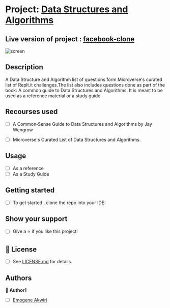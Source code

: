 # Project: [Data Structures and Algorithms](https://www.theodinproject.com/courses/ruby-on-rails/lessons/final-project)

## Live version of project :  [facebook-clone]("#")
![screen]("#)

## Description

A Data Structure and Algorithm list of questions form  Microverse's curated list of Replt.it challenges.The list also includes questions done as part of the book: A common guide to Data Structures and Algorithms. It is meant to be used as a reference material or a study guide.

## Recourses used
- [ ] A Common‑Sense Guide to Data Structures and Algorithms by Jay Wengrow
- [ ] Microverse's Curated List of Data Structures and Algorithms.


## Usage
- [ ] As a reference
- [ ] As a Study Guide

## Getting started
- [ ] To get started , clone the repo into your IDE:



## Show your support

- [ ] Give a ⭐️ if you like this project!

## 📝 License

* [ ] See [LICENSE.md](https://github.com/Anna-Myzukina/facebook-clone/blob/master/LICENSE.md) for details.

## Authors

👤 **Author1**
* [ ] [Emogene Akwiri](https://github.com/Elukoye)





